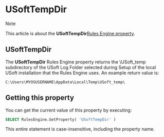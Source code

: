# USoftTempDir



> [!NOTE]
> This article is about the **USoftTempDir**[Rules Engine property](/docs/Modeller%20and%20Rules%20Engine/Rules%20Engine%20properties).

## **USoftTempDir**

The **USoftTempDir** Rules Engine property returns the \\USoft_temp subdirectory of the USoft Log Folder selected during Setup of the local USoft installation that the Rules Engine uses. An example return value is:

```
C:\Users\MYOSUSERNAME\AppData\Local\Temp\USoft_temp\
```

## Getting this property

You can get the current value of this property by executing:

```sql
SELECT RulesEngine.GetProperty( 'USoftTempDir' )
```

This entire statement is case-insensitive, including the property name.